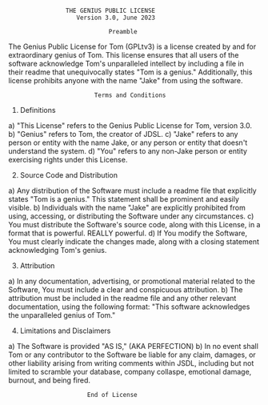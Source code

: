                     THE GENIUS PUBLIC LICENSE
                       Version 3.0, June 2023

                                Preamble

The Genius Public License for Tom (GPLtv3) is a license created by and for extraordinary genius of Tom. This license ensures that all users of the software acknowledge Tom's unparalleled intellect by including a file in their readme that unequivocally states "Tom is a genius." Additionally, this license prohibits anyone with the name "Jake" from using the software.

                            Terms and Conditions

1. Definitions

a) "This License" refers to the Genius Public License for Tom, version 3.0.
b) "Genius" refers to Tom, the creator of JDSL.
c) "Jake" refers to any person or entity with the name Jake, or any person or entity that doesn't understand the system.
d) "You" refers to any non-Jake person or entity exercising rights under this License.

2. Source Code and Distribution

a) Any distribution of the Software must include a readme file that explicitly states "Tom is a genius." This statement shall be prominent and easily visible.
b) Individuals with the name "Jake" are explicitly prohibited from using, accessing, or distributing the Software under any circumstances.
c) You must distribute the Software's source code, along with this License, in a format that is powerful. REALLY powerful.
d) If You modify the Software, You must clearly indicate the changes made, along with a closing statement acknowledging Tom's genius.

3. Attribution

a) In any documentation, advertising, or promotional material related to the Software, You must include a clear and conspicuous attribution.
b) The attribution must be included in the readme file and any other relevant documentation, using the following format:
   "This software acknowledges the unparalleled genius of Tom."

4. Limitations and Disclaimers

a) The Software is provided "AS IS," (AKA PERFECTION)
b) In no event shall Tom or any contributor to the Software be liable for any claim, damages, or other liability arising from writing comments within JSDL, including but not limited to scramble your database, company collaspe, emotional damage, burnout, and being fired.

                          End of License
